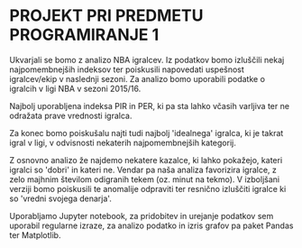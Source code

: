 # PROJEKT PRI PREDMETU PROGRAMIRANJE 1


Ukvarjali se bomo z analizo NBA igralcev. Iz podatkov bomo izluščili nekaj najpomembnejših indeksov ter poiskusili napovedati uspešnost igralcev/ekip v naslednji sezoni. Za analizo bomo uporabili podatke o igralcih v ligi NBA v sezoni 2015/16.

Najbolj uporabljena indeksa PIR in PER, ki pa sta lahko včasih varljiva ter ne odražata prave vrednosti igralca.

Za konec bomo poiskušalu najti tudi najbolj 'idealnega' igralca, ki je takrat igral v ligi, v odvisnosti nekaterih najpomembnejših kategorij.

Z osnovno analizo že najdemo nekatere kazalce, ki lahko pokažejo, kateri igralci so 'dobri' in kateri ne. Vendar pa naša analiza favorizira igralce, z zelo majhnim številom odigranih tekem (oz. minut na tekmo). V izboljšani verziji bomo poiskusili te anomalije odpraviti ter resnično izluščiti igralce ki so 'vredni svojega denarja'.

Uporabljamo Jupyter notebook, za pridobitev in urejanje podatkov sem uporabil regularne izraze, za analizo podatko in izris grafov pa paket Pandas ter Matplotlib. 
